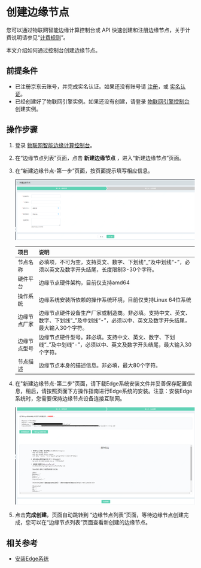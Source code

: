 # 创建边缘节点

您可以通过物联网智能边缘计算控制台或 API 快速创建和注册边缘节点，关于计费说明请参见“[计费规则](../Pricing/Billing-Rules.md)”。

本文介绍如何通过控制台创建边缘节点。

## 前提条件
- 已注册京东云账号，并完成实名认证。如果还没有账号请 [注册](https://accounts.jdcloud.com/p/regPage?source=jdcloud%26ReturnUrl=%2f%2fuc.jdcloud.com%2fpassport%2fcomplete%3freturnUrl%3dhttp%3A%2F%2Fuc.jdcloud.com%2Fredirect%2FloginRouter%3FreturnUrl%3Dhttps%253A%252F%252Fwww.jdcloud.com%252Fhelp%252Fdetail%252F734%252FisCatalog%252F1)，或 [实名认证](https://uc.jdcloud.com/account/certify)。
- 已经创建好了物联网引擎实例。如果还没有创建，请登录 [物联网引擎控制台](https://iot-console.jdcloud.com/core) 创建实例。

## 操作步骤
1. 登录 [物联网智能边缘计算控制台](https://iot-console.jdcloud.com/iotedge)。

2. 在“边缘节点列表”页面，点击 **新建边缘节点** ，进入“新建边缘节点”页面。

3. 在“新建边缘节点-第一步”页面，按页面提示填写相应信息。

    ![新建边缘节点第一步](../../../../image/IoT/IoT-Edge/Createedge01.png)

    | 项目         | 说明                                                         |
    | ------------ | ------------------------------------------------------------ |
    | 节点名称     | 必填项，不可为空，支持英文、数字、下划线“_”及中划线“-”，必须以英文及数字开头结尾，长度限制3-30个字符。 |
    | 硬件平台     | 边缘节点硬件架构，目前仅支持amd64                            |
    | 操作系统     | 边缘系统安装所依赖的操作系统环境，目前仅支持Linux 64位系统   |
    | 边缘节点厂家 | 边缘节点硬件设备生产厂家或制造商。非必填。支持中文、英文、数字、下划线“_”及中划线“-”，必须以中、英文及数字开头结尾，最大输入30个字符。 |
    | 边缘节点型号 | 边缘节点硬件型号。非必填。支持中文、英文、数字、下划线“_”及中划线“-”，必须以中、英文及数字开头结尾，最大输入30个字符。 |
    | 节点描述     | 边缘节点本身的描述信息。非必填，最大80个字符。               |

    

4. 在"新建边缘节点-第二步"页面，请下载Edge系统安装文件并妥善保存配置信息，稍后，请按照页面下方操作指南进行Edge系统的安装。注意：安装Edge系统时，您需要保持边缘节点设备连接互联网。

    ![新建边缘节点第二步](../../../../image/IoT/IoT-Edge/Createedge02.png)

5. 点击**完成创建**，页面自动跳转到 “边缘节点列表”页面，等待边缘节点创建完成，您可以在“边缘节点列表”页面查看新创建的边缘节点。

## 相关参考

- [安装Edge系统](Install-Edge-System.md)
